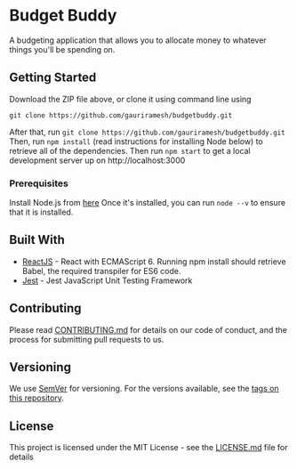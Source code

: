 # Budget Buddy

A budgeting application that allows you to allocate money to whatever things you'll be spending on. 

## Getting Started

Download the ZIP file above, or clone it using command line using 
```
git clone https://github.com/gauriramesh/budgetbuddy.git
```
After that, run  ` git clone https://github.com/gauriramesh/budgetbuddy.git `
Then, run ` npm install ` (read instructions for installing Node below) to retrieve all of the dependencies.
Then run ` npm start ` to get a local development server up on http://localhost:3000


### Prerequisites

Install Node.js from [here](https://nodejs.org/en/download/)
Once it's installed, you can run `node --v` to ensure that it is installed. 


## Built With

* [ReactJS](https://facebook.github.io/react/) - React with ECMAScript 6. Running npm install should retrieve Babel, the required transpiler for ES6 code. 
* [Jest](https://facebook.github.io/jest/) - Jest JavaScript Unit Testing Framework

## Contributing

Please read [CONTRIBUTING.md](https://github.com/gauriramesh/budgetbuddy/blob/master/CONTRIBUTING.md) for details on our code of conduct, and the process for submitting pull requests to us.

## Versioning

We use [SemVer](http://semver.org/) for versioning. For the versions available, see the [tags on this repository](https://github.com/your/project/tags). 


## License

This project is licensed under the MIT License - see the [LICENSE.md](LICENSE.md) file for details
